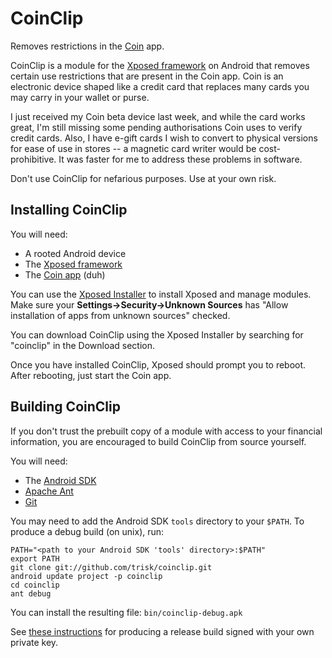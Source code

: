 # CoinClip

Removes restrictions in the [Coin](http://onlycoin.com) app.

CoinClip is a module for the [Xposed framework](http://forum.xda-developers.com/xposed) on Android that removes certain use restrictions that are present in the Coin app. Coin is an electronic device shaped like a credit card that replaces many cards you may carry in your wallet or purse.

I just received my Coin beta device last week, and while the card works great, I'm still missing some pending authorisations Coin uses to verify credit cards. Also, I have e-gift cards I wish to convert to physical versions for ease of use in stores -- a magnetic card writer would be cost-prohibitive. It was faster for me to address these problems in software.

Don't use CoinClip for nefarious purposes. Use at your own risk.

## Installing CoinClip
You will need:
* A rooted Android device
* The [Xposed framework](http://forum.xda-developers.com/xposed)
* The [Coin app](https://play.google.com/store/apps/details?id=com.onlycoin.android) (duh)

You can use the [Xposed Installer](http://repo.xposed.info/module/de.robv.android.xposed.installer) to install Xposed and manage modules.
Make sure your **Settings->Security->Unknown Sources** has "Allow installation of apps from unknown sources" checked.

You can download CoinClip using the Xposed Installer by searching for "coinclip" in the Download section.

Once you have installed CoinClip, Xposed should prompt you to reboot. After rebooting, just start the Coin app.

## Building CoinClip
If you don't trust the prebuilt copy of a module with access to your financial information, you are encouraged to build CoinClip from source yourself.

You will need:
* The [Android SDK](https://developer.android.com/sdk/installing/index.html)
* [Apache Ant](http://ant.apache.org/)
* [Git](http://git-scm.com/)

You may need to add the Android SDK `tools` directory to your `$PATH`.
To produce a debug build (on unix), run:
```shell
PATH="<path to your Android SDK 'tools' directory>:$PATH"
export PATH
git clone git://github.com/trisk/coinclip.git
android update project -p coinclip
cd coinclip
ant debug
```

You can install the resulting file: `bin/coinclip-debug.apk`

See [these instructions](https://developer.android.com/tools/building/building-cmdline-ant.html) for producing a release build signed with your own private key.
